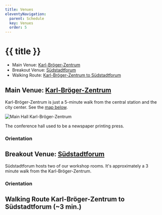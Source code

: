 ```yaml
---
title: Venues
eleventyNavigation:
  parent: Schedule
  key: Venues
  order: 5
---
```

# {{ title }}

* Main Venue: [Karl-Bröger-Zentrum](#main-venue-karl-br%C3%B6ger-zentrum)
* Breakout Venue: [Südstadtforum](#breakout-venue-s%C3%BCdstadtforum)
* Walking Route: [Karl-Bröger-Zentrum to Südstadtforum](#walking-route-karl-br%C3%B6ger-zentrum-to-s%C3%BCdstadtforum-3-min)

## Main Venue: [Karl-Bröger-Zentrum](https://www.karl-broeger-zentrum.de/)

Karl-Bröger-Zentrum is just a 5-minute walk from the central station and the city center. See the [map below](#orientation).

<img class="block-image"
    src="{{rootPath}}/img/KBZ-combined-small.jpeg"
    alt="Main Hall Karl-Bröger-Zentrum" />

The conference hall used to be a newspaper printing press.

### Orientation

<div class="open_street_map"
    data-geo="geo:49.443714,11.078875?z=17"
    data-title="Karl-Bröger-Zentrum"
    data-more="Karl-Bröger-Straße 9\n90459 Nürnberg"
    data-href="https://www.karl-broeger-zentrum.de"
></div>

## Breakout Venue: [Südstadtforum](https://www.suedstadtforum.de/)

Südstadtforum hosts two of our workshop rooms. It's approximately
a 3 minute walk from the Karl-Bröger-Zentrum.

### Orientation

<div class="open_street_map"
    data-geo="geo:49.442293,11.077496?z=17"
    data-title="Südstadtforum"
    data-more="Siebenkeesstraße 4\n90459 Nürnberg"
    data-href="https://www.suedstadtforum.de/"
></div>

## Walking Route Karl-Bröger-Zentrum to Südstadtforum (~3 min.)

<div class="open_street_map open_street_map-with_routing"
    data-geo-gpx="{{rootPath}}/js/geo-route-kbz-sf.gpx"
></div>
